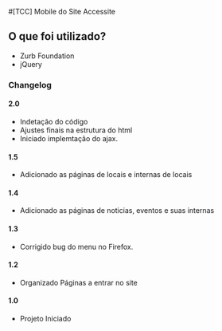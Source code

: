 #[TCC] Mobile do Site Accessite

## O que foi utilizado?
- Zurb Foundation
- jQuery

### Changelog


#### 2.0 
- Indetação do código
- Ajustes finais na estrutura do html
- Iniciado implemtação do ajax.

#### 1.5 
- Adicionado as páginas de locais e internas de locais

#### 1.4 
- Adicionado as páginas de noticias, eventos e suas internas

#### 1.3 
- Corrigido bug do menu no Firefox.

#### 1.2 
- Organizado Páginas a entrar no site

#### 1.0 
- Projeto Iniciado
